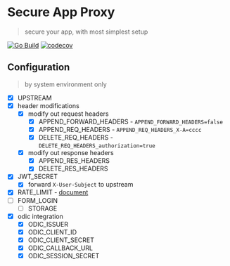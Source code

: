 # Secure App Proxy

> secure your app, with most simplest setup

[![Go Build](https://github.com/Soontao/secure-app-proxy/actions/workflows/go.yml/badge.svg)](https://github.com/Soontao/secure-app-proxy/actions/workflows/go.yml)
[![codecov](https://codecov.io/github/Soontao/secure-app-proxy/branch/main/graph/badge.svg?token=F24Lf6HEhp)](https://app.codecov.io/github/Soontao/secure-app-proxy)

## Configuration

> by system environment only

- [x] UPSTREAM
- [x] header modifications
  - [x] modify out request headers
    - [x] APPEND_FORWARD_HEADERS - `APPEND_FORWARD_HEADERS=false`
    - [x] APPEND_REQ_HEADERS - `APPEND_REQ_HEADERS_X-A=cccc`
    - [x] DELETE_REQ_HEADERS - `DELETE_REQ_HEADERS_authorization=true`
  - [x] modify out response headers
    - [x] APPEND_RES_HEADERS
    - [x] DELETE_RES_HEADERS
- [x] JWT_SECRET
  - [x] forward `X-User-Subject` to upstream
- [x] RATE_LIMIT - [document](https://github.com/ulule/limiter)
- [ ] FORM_LOGIN
  - [ ] STORAGE
- [x] odic integration
  - [x] ODIC_ISSUER
  - [x] ODIC_CLIENT_ID
  - [x] ODIC_CLIENT_SECRET
  - [x] ODIC_CALLBACK_URL
  - [x] ODIC_SESSION_SECRET